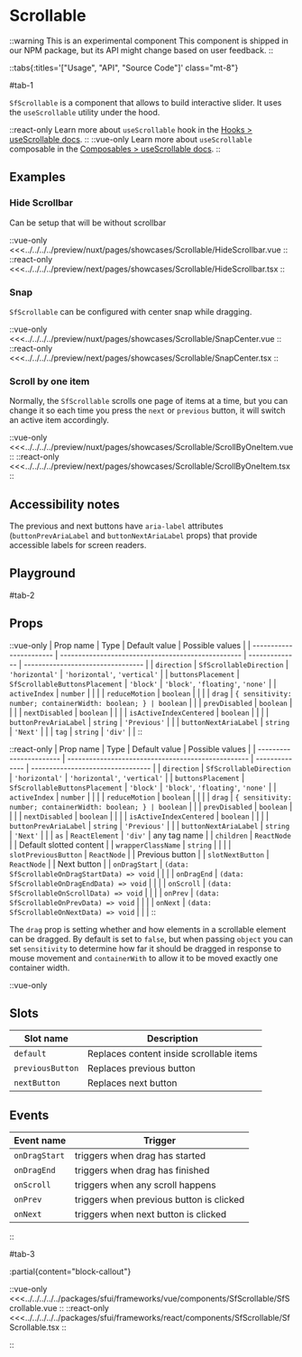 # Scrollable

::warning This is an experimental component
This component is shipped in our NPM package, but its API might change based on user feedback.
::

::tabs{:titles='["Usage", "API", "Source Code"]' class="mt-8"}

#tab-1

`SfScrollable` is a component that allows to build interactive slider. It uses the `useScrollable` utility under the hood. 



::react-only
Learn more about `useScrollable` hook in the [Hooks > useScrollable docs](/react/hooks/useScrollable.html).
::
::vue-only
Learn more about `useScrollable` composable in the [Composables > useScrollable docs](/vue/hooks/useScrollable.html).
::



## Examples

### Hide Scrollbar

Can be setup that will be without scrollbar

<Showcase showcase-name="Scrollable/HideScrollbar" style="min-height:240px">

::vue-only
<<<../../../../preview/nuxt/pages/showcases/Scrollable/HideScrollbar.vue
::
::react-only
<<<../../../../preview/next/pages/showcases/Scrollable/HideScrollbar.tsx
::

</Showcase>

### Snap

`SfScrollable` can be configured with center snap while dragging.

<Showcase showcase-name="Scrollable/SnapCenter" style="min-height:260px">

::vue-only
<<<../../../../preview/nuxt/pages/showcases/Scrollable/SnapCenter.vue
::
::react-only
<<<../../../../preview/next/pages/showcases/Scrollable/SnapCenter.tsx
::

</Showcase>

### Scroll by one item

Normally, the `SfScrollable` scrolls one page of items at a time, but you can change it so each time you press the `next` or `previous` button, it will switch an active item accordingly.

<Showcase showcase-name="Scrollable/ScrollByOneItem" style="min-height:260px">

::vue-only
<<<../../../../preview/nuxt/pages/showcases/Scrollable/ScrollByOneItem.vue
::
::react-only
<<<../../../../preview/next/pages/showcases/Scrollable/ScrollByOneItem.tsx
::

</Showcase>

## Accessibility notes

The previous and next buttons have `aria-label` attributes (`buttonPrevAriaLabel` and `buttonNextAriaLabel` props) that provide accessible labels for screen readers.

## Playground

<Generate style="height: 500px" />

#tab-2

## Props

::vue-only
| Prop name               | Type                                               | Default value  | Possible values                   |
| ----------------------- | -------------------------------------------------- | -------------- | --------------------------------- |
| `direction`             | `SfScrollableDirection`                            | `'horizontal'` | `'horizontal'`, `'vertical'`      |
| `buttonsPlacement`      | `SfScrollableButtonsPlacement`                     | `'block'`      | `'block'`, `'floating'`, `'none'` |
| `activeIndex`           | `number`                                           |                |                                   |
| `reduceMotion`          | `boolean`                                          |                |                                   |
| `drag`                  | `{ sensitivity: number; containerWidth: boolean; } | boolean`       |                                   |
| `prevDisabled`          | `boolean`                                          |                |                                   |
| `nextDisabled`          | `boolean`                                          |                |                                   |
| `isActiveIndexCentered` | `boolean`                                          |                |                                   |
| `buttonPrevAriaLabel`   | `string`                                           | `'Previous'`   |                                   |
| `buttonNextAriaLabel`   | `string`                                           | `'Next'`       |                                   |
| `tag` | `string` | `'div'` | |
::


::react-only
| Prop name               | Type                                               | Default value  | Possible values                   |
| ----------------------- | -------------------------------------------------- | -------------- | --------------------------------- |
| `direction`             | `SfScrollableDirection`                            | `'horizontal'` | `'horizontal'`, `'vertical'`      |
| `buttonsPlacement`      | `SfScrollableButtonsPlacement`                     | `'block'`      | `'block'`, `'floating'`, `'none'` |
| `activeIndex`           | `number`                                           |                |                                   |
| `reduceMotion`          | `boolean`                                          |                |                                   |
| `drag`                  | `{ sensitivity: number; containerWidth: boolean; } | boolean`       |                                   |
| `prevDisabled`          | `boolean`                                          |                |                                   |
| `nextDisabled`          | `boolean`                                          |                |                                   |
| `isActiveIndexCentered` | `boolean`                                          |                |                                   |
| `buttonPrevAriaLabel`   | `string`                                           | `'Previous'`   |                                   |
| `buttonNextAriaLabel`   | `string`                                           | `'Next'`       |                                   |
| `as` | `ReactElement` | `'div'` | any tag name |
| `children` | `ReactNode` | | Default slotted content |
| `wrapperClassName` | `string` | | |
| `slotPreviousButton` | `ReactNode` | | Previous button |
| `slotNextButton` | `ReactNode` | | Next button |
| `onDragStart` | `(data: SfScrollableOnDragStartData) => void` | | |
| `onDragEnd` | `(data: SfScrollableOnDragEndData) => void` | | |
| `onScroll` | `(data: SfScrollableOnScrollData) => void` | | |
| `onPrev` | `(data: SfScrollableOnPrevData) => void` | | |
| `onNext` | `(data: SfScrollableOnNextData) => void` | | |
::

The `drag` prop is setting whether and how elements in a scrollable element can be dragged. By default is set to `false`, but when passing `object` you can set `sensitivity` to determine how far it should be dragged in response to mouse movement and `containerWith` to allow it to be moved exactly one container width.

::vue-only

## Slots

| Slot name        | Description                              |
| ---------------- | ---------------------------------------- |
| `default`        | Replaces content inside scrollable items |
| `previousButton` | Replaces previous button                 |
| `nextButton`     | Replaces next button                     |

## Events

| Event name    | Trigger                                  |
| ------------- | ---------------------------------------- |
| `onDragStart` | triggers when drag has started           |
| `onDragEnd`   | triggers when drag has finished          |
| `onScroll`    | triggers when any scroll happens         |
| `onPrev`      | triggers when previous button is clicked |
| `onNext`      | triggers when next button is clicked     |

::

#tab-3

:partial{content="block-callout"}


::vue-only
<<<../../../../../packages/sfui/frameworks/vue/components/SfScrollable/SfScrollable.vue
::
::react-only
<<<../../../../../packages/sfui/frameworks/react/components/SfScrollable/SfScrollable.tsx
::

::
